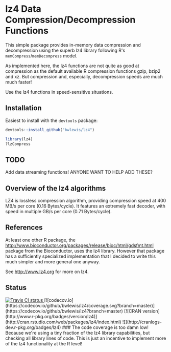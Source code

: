 # lz4 Data Compression/Decompression Functions 

This simple package provides in-memory data compression and decompression using
the superb lz4 library following R's `memCompress`/`memDecompress` model.

As implemented here, the lz4 functions are not quite as good at compression
as the default available R compression functions gzip, bzip2 and xz. But
compression and, especially, decompression speeds are much much faster!

Use the lz4 functions in speed-sensitive situations.

## Installation

Easiest to install with the `devtools` package:
```r
devtools::install_github("bwlewis/lz4")

library(lz4)
?lzCompress
```

## TODO

Add data streaming functions! ANYONE WANT TO HELP ADD THESE?

## Overview of the lz4 algorithms

LZ4 is lossless compression algorithm, providing compression speed at 400 MB/s
per core (0.16 Bytes/cycle). It features an extremely fast decoder, with speed
in multiple GB/s per core (0.71 Bytes/cycle).


## References

At least one other R package, the http://www.bioconductor.org/packages/release/bioc/html/gdsfmt.html
package from the Bioconductor, uses the lz4 library. However that package has a sufficiently
specialized implementation that I decided to write this much simpler and more general one anyway.

See http://www.lz4.org for more on lz4.


## Status
<a href="https://travis-ci.org/bwlewis/lz4">
<img src="https://travis-ci.org/bwlewis/lz4.svg?branch=master" alt="Travis CI status"></img>
</a>
[![codecov.io](https://codecov.io/github/bwlewis/lz4/coverage.svg?branch=master)](https://codecov.io/github/bwlewis/lz4?branch=master)
[![CRAN version](http://www.r-pkg.org/badges/version/lz4)](http://cran.rstudio.com/web/packages/lz4/index.html)
![](http://cranlogs-dev.r-pkg.org/badges/lz4)
### The code coverage is too damn low!
Because we're using a tiny fraction of the lz4 library capabilities, but checking all library lines of code. This is just an incentive to implement more of the lz4 functionality at the R level!
